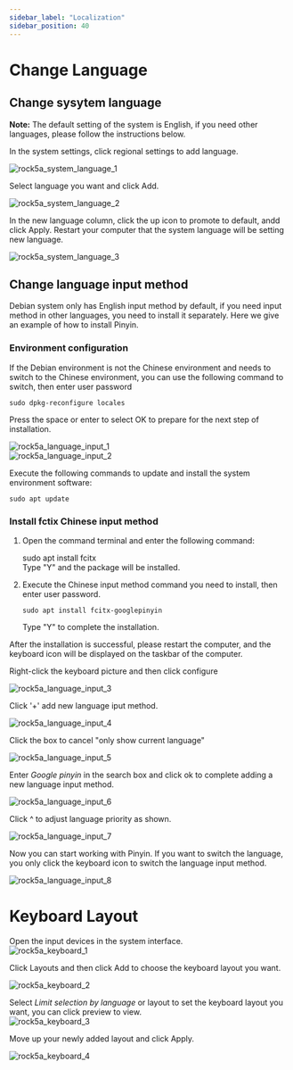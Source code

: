 ```yaml
---
sidebar_label: "Localization"
sidebar_position: 40
---
```


# Change Language

## Change sysytem language

**Note:** The default setting of the system is English, if you need other languages, please follow the instructions below.

In the system settings, click regional settings to add language.

![rock5a_system_language_1](/img/rock5a/rock5a_system_language_1.webp)

Select language you want and click Add.

![rock5a_system_language_2](/img/rock5a/rock5a_system_language_2.webp)

In the new language column, click the up icon to promote to default, andd click Apply. Restart your computer that the system language will be setting new language.

![rock5a_system_language_3](/img/rock5a/rock5a_system_language_3.webp)

## Change language input method

Debian system only has English input method by default, if you need input method in other languages, you need to install it separately. Here we give an example of how to install Pinyin.

### Environment configuration

If the Debian environment is not the Chinese environment and needs to switch to the Chinese environment, you can use the following command to switch, then enter user password

    sudo dpkg-reconfigure locales

Press the space or enter to select OK to prepare for the next step of installation.

![rock5a_language_input_1](/img/rock5a/rock5a_language_input_1.webp)  
![rock5a_language_input_2](/img/rock5a/rock5a_language_input_2.webp)

Execute the following commands to update and install the system environment software:

    sudo apt update

### Install fctix Chinese input method

1.  Open the command terminal and enter the following command:

    sudo apt install fcitx  
    Type "Y" and the package will be installed.

2.  Execute the Chinese input method command you need to install, then enter user password.

        sudo apt install fcitx-googlepinyin

    Type "Y" to complete the installation.

After the installation is successful, please restart the computer, and the keyboard icon will be displayed on the taskbar of the computer.

Right-click the keyboard picture and then click configure

![rock5a_language_input_3](/img/rock5a/rock5a_language_input_3.webp)

Click '+' add new language iput method.

![rock5a_language_input_4](/img/rock5a/rock5a_language_input_4.webp)

Click the box to cancel "only show current language"

![rock5a_language_input_5](/img/rock5a/rock5a_language_input_5.webp)

Enter _Google pinyin_ in the search box and click ok to complete adding a new language input method.

![rock5a_language_input_6](/img/rock5a/rock5a_language_input_6.webp)

Click ^ to adjust language priority as shown.

![rock5a_language_input_7](/img/rock5a/rock5a_language_input_7.webp)

Now you can start working with Pinyin. If you want to switch the language, you only click the keyboard icon to switch the language input method.

![rock5a_language_input_8](/img/rock5a/rock5a_language_input_8.webp)

# Keyboard Layout

Open the input devices in the system interface.  
![rock5a_keyboard_1](/img/rock5a/rock5a_keyboard_1.webp)

Click Layouts and then click Add to choose the keyboard layout you want.

![rock5a_keyboard_2](/img/rock5a/rock5a_keyboard_2.webp)

Select _Limit selection by language_ or layout to set the keyboard layout you want, you can click preview to view.  
![rock5a_keyboard_3](/img/rock5a/rock5a_keyboard_3.webp)

Move up your newly added layout and click Apply.

![rock5a_keyboard_4](/img/rock5a/rock5a_keyboard_4.webp)
